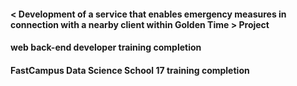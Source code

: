   #### < Development of a service that enables emergency measures in connection with a nearby client within Golden Time > Project
  #### web back-end developer training completion
  #### FastCampus Data Science School 17 training completion
